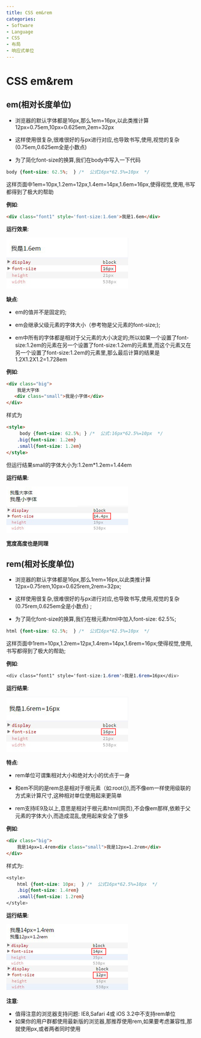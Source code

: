 ```yaml
---
title: CSS em&rem
categories:
- Software
- Language
- CSS
- 布局
- 响应式单位
---
```

# CSS em&rem

## em(相对长度单位)

- 浏览器的默认字体都是16px,那么1em=16px,以此类推计算12px=0.75em,10px=0.625em,2em=32px

- 这样使用很复杂,很难很好的与px进行对应,也导致书写,使用,视觉的复杂(0.75em,0.625em全是小数点)

- 为了简化font-size的换算,我们在body中写入一下代码

```css
body {font-size: 62.5%;  } /*  公式16px*62.5%=10px  */
```

这样页面中1em=10px,1.2em=12px,1.4em=14px,1.6em=16px,使得视觉,使用,书写都得到了极大的帮助

**例如**:

```html
<div class="font1" style='font-size:1.6em'>我是1.6em</div>
```

**运行效果**:

![](https://raw.githubusercontent.com/LuShan123888/Files/main/Pictures/2020-12-10-hDvlcgFTAaq5R2V.png)

**缺点**:

- em的值并不是固定的;

- em会继承父级元素的字体大小（参考物是父元素的font-size;);

- em中所有的字体都是相对于父元素的大小决定的;所以如果一个设置了font-size:1.2em的元素在另一个设置了font-size:1.2em的元素里,而这个元素又在另一个设置了font-size:1.2em的元素里,那么最后计算的结果是1.2X1.2X1.2=1.728em

**例如**:

```html
<div class="big">
    我是大字体
   <div class="small">我是小字体</div>
</div>
```

样式为

```html
<style>
     body {font-size: 62.5%; } /*  公式:16px*62.5%=10px  */
    .big{font-size: 1.2em}
    .small{font-size: 1.2em}
</style>
```

但运行结果small的字体大小为:1.2em*1.2em=1.44em

**运行结果**:

![](https://raw.githubusercontent.com/LuShan123888/Files/main/Pictures/2020-12-10-ewCYWoGiMTHhlus.png)

**宽度高度也是同理**

## rem(相对长度单位)

- 浏览器的默认字体都是16px,那么1rem=16px,以此类推计算12px=0.75rem,10px=0.625rem,2rem=32px;

- 这样使用很复杂,很难很好的与px进行对应,也导致书写,使用,视觉的复杂(0.75rem,0.625em全是小数点) ;

- 为了简化font-size的换算,我们在根元素html中加入font-size: 62.5%;

```css
html {font-size: 62.5%;  } /*  公式16px*62.5%=10px  */
```

这样页面中1rem=10px,1.2rem=12px,1.4rem=14px,1.6rem=16px;使得视觉,使用,书写都得到了极大的帮助;

**例如**:

```css
<div class="font1" style='font-size:1.6rem'>我是1.6rem=16px</div>
```

**运行结果**:

![](https://raw.githubusercontent.com/LuShan123888/Files/main/Pictures/2020-12-10-PXMxFtm6VCWk7sD.png)

**特点**:

- rem单位可谓集相对大小和绝对大小的优点于一身

- 和em不同的是rem总是相对于根元素（如:root{}),而不像em一样使用级联的方式来计算尺寸,这种相对单位使用起来更简单

- rem支持IE9及以上,意思是相对于根元素html(网页),不会像em那样,依赖于父元素的字体大小,而造成混乱,使用起来安全了很多

**例如**:

```html
<div class="big">
    我是14px=1.4rem<div class="small">我是12px=1.2rem</div>
</div>
```

样式为:

```css
<style>
    html {font-size: 10px;  } /*  公式16px*62.5%=10px  */
    .big{font-size: 1.4rem}
    .small{font-size: 1.2rem}
</style>
```

**运行结果**:

![](https://raw.githubusercontent.com/LuShan123888/Files/main/Pictures/2020-12-10-nKrYJt45FoVcPXf.png)

**注意**:

- 值得注意的浏览器支持问题: IE8,Safari 4或 iOS 3.2中不支持rem单位
- 如果你的用户群都使用最新版的浏览器,那推荐使用rem,如果要考虑兼容性,那就使用px,或者两者同时使用

